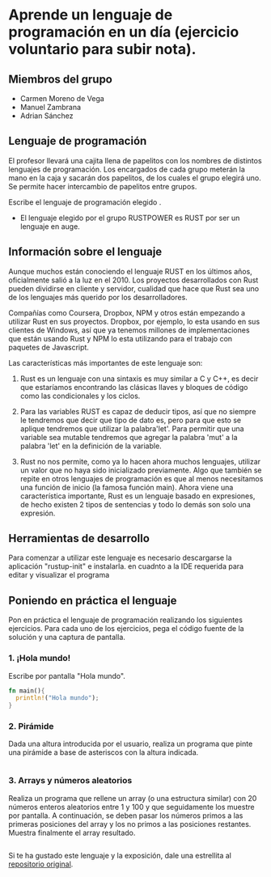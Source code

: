 # Aprende un lenguaje de programación en un día (ejercicio voluntario para subir nota).

## Miembros del grupo

* Carmen Moreno de Vega
* Manuel Zambrana
* Adrian Sánchez

## Lenguaje de programación

El profesor llevará una cajita llena de papelitos con los nombres de distintos lenguajes de programación. Los encargados de cada grupo meterán la mano en la caja y sacarán dos papelitos, de los cuales el grupo elegirá uno. Se permite hacer intercambio de papelitos entre grupos.

Escribe el lenguaje de programación elegido .

* El lenguaje elegido por el grupo RUSTPOWER es RUST por ser un lenguaje en auge.

## Información sobre el lenguaje

Aunque muchos están conociendo el lenguaje RUST en los últimos años, oficialmente salió a la luz en el 2010.
Los proyectos desarrollados con Rust pueden dividirse en cliente y servidor, cualidad que hace que Rust sea uno de los lenguajes más querido por los desarrolladores.

Compañías como Coursera, Dropbox, NPM y otros están empezando a utilizar Rust en sus proyectos. Dropbox, por ejemplo, lo esta usando en sus clientes de Windows, así que ya tenemos millones de implementaciones que están usando Rust y NPM lo esta utilizando para el trabajo con paquetes de Javascript.

Las características más importantes de este lenguaje son:

1. Rust es un lenguaje con una sintaxis es muy similar a C y C++, es decir que estaríamos encontrando las clásicas llaves y bloques de código como las condicionales y los ciclos. 

2. Para las variables RUST es capaz de deducir tipos, así que no siempre le tendremos que decir que tipo de dato es, pero para que esto se aplique tendremos que utilizar la palabra'let'. Para permitir que una variable sea mutable tendremos que agregar la palabra 'mut' a la palabra 'let' en la definición de la variable.

3. Rust no nos permite, como ya lo hacen ahora muchos lenguajes, utilizar un valor que no haya sido inicializado previamente. Algo que también se repite en otros lenguajes de programación es que al menos necesitamos una función de inicio (la famosa función main). Ahora viene una característica importante, Rust es un lenguaje basado en expresiones, de hecho existen 2 tipos de sentencias y todo lo demás son solo una expresión.

## Herramientas de desarrollo

Para comenzar a utilizar este lenguaje es necesario descargarse la aplicación "rustup-init" e instalarla. en cuadnto a la IDE requerida para editar y visualizar el programa

## Poniendo en práctica el lenguaje

Pon en práctica el lenguaje de programación realizando los siguientes ejercicios. Para cada uno de los ejercicios, pega el código fuente de la solución y una captura de pantalla.

### 1. ¡Hola mundo!
Escribe por pantalla "Hola mundo".
```rust
fn main(){
  println!("Hola mundo");
}
```



### 2. Pirámide

Dada una altura introducida por el usuario, realiza un programa que pinte una pirámide a base de asteriscos con la altura indicada.

```rust


```

### 3. Arrays y números aleatorios

Realiza un programa que rellene un array (o una estructura similar) con 20 números enteros aleatorios entre 1 y 100 y que seguidamente los muestre por pantalla. A continuación, se deben pasar los números primos a las primeras posiciones del array y los no primos a las posiciones restantes. Muestra finalmente el array resultado.

```rust

```


Si te ha gustado este lenguaje y la exposición, dale una estrellita al [repositorio original](https://github.com/CarmenMorenodeVega/aprende-un-lenguaje-en-un-dia).

